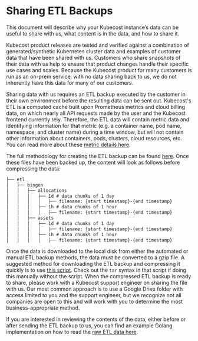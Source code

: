 # Sharing ETL Backups

This document will describe why your Kubecost instance’s data can be useful to share with us, what content is in the data, and how to share it.

Kubecost product releases are tested and verified against a combination of generated/synthetic Kubernetes cluster data and examples of customer data that have been shared with us. Customers who share snapshots of their data with us help to ensure that product changes handle their specific use cases and scales. Because the Kubecost product for many customers is run as an on-prem service, with no data sharing back to us, we do not inherently have this data for many of our customers.

Sharing data with us requires an ETL backup executed by the customer in their own environment before the resulting data can be sent out. Kubecost's ETL is a computed cache built upon Prometheus metrics and cloud billing data, on which nearly all API requests made by the user and the Kubecost frontend currently rely. Therefore, the ETL data will contain metric data and identifying information for that metric (e.g. a container name, pod name, namespace, and cluster name) during a time window, but will not contain other information about containers, pods, clusters, cloud resources, etc. You can read more about these [metric details here](/architecture/user-metrics.md).

The full methodology for creating the ETL backup can be found [here](etl-backup.md). Once these files have been backed up, the content will look as follows before compressing the data:

```txt
├── etl
│   ├── bingen
│   │   ├── allocations
│   │   │   ├── 1d # data chunks of 1 day
│   │   │   │   ├── filename: {start timestamp}-{end timestamp}
│   │   │   ├── 1h # data chunks of 1 hour
│   │   │   │   ├── filename: {start timestamp}-{end timestamp}
│   │   ├── assets
│   │   │   ├── 1d # data chunks of 1 day
│   │   │   │   ├── filename: {start timestamp}-{end timestamp}
│   │   │   ├── 1h # data chunks of 1 hour
│   │   │   │   ├── filename: {start timestamp}-{end timestamp}
```

Once the data is downloaded to the local disk from either the automated or manual ETL backup methods, the data must be converted to a gzip file. A suggested method for downloading the ETL backup and compressing it quickly is to use [this script](https://github.com/kubecost/etl-backup/blob/main/download-etl.sh). Check out the `tar` syntax in that script if doing this manually without the script. When the compressed ETL backup is ready to share, please work with a Kubecost support engineer on sharing the file with us. Our most common approach is to use a Google Drive folder with access limited to you and the support engineer, but we recognize not all companies are open to this and will work with you to determine the most business-appropriate method.

If you are interested in reviewing the contents of the data, either before or after sending the ETL backup to us, you can find an example Golang implementation on how to read the [raw ETL data here](https://github.com/kubecost/etl-backup#run-etl-from-backed-up-data).
